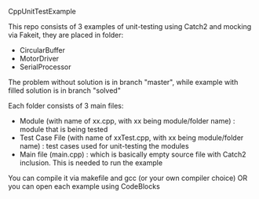 CppUnitTestExample

This repo consists of 3 examples of unit-testing using Catch2 and mocking via Fakeit, they are placed in folder:
- CircularBuffer
- MotorDriver
- SerialProcessor

The problem without solution is in branch "master", while example with filled solution is in branch "solved"

Each folder consists of 3 main files:
- Module (with name of xx.cpp, with xx being module/folder name) : module that is being tested
- Test Case File (with name of xxTest.cpp, with xx being module/folder name) : test cases used for unit-testing the modules
- Main file (main.cpp) : which is basically empty source file with Catch2 inclusion. This is needed to run the example

You can compile it via makefile and gcc (or your own compiler choice) OR you can open each example using CodeBlocks
